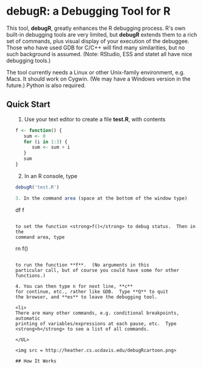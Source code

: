 
# debugR:  a Debugging Tool for R

This tool, **debugR**, 
greatly enhances the R debugging process.  R's own
built-in debugging tools are very limited, but **debugR**
extends them to a rich set of commands, plus visual display of your
execution of the debuggee.  Those who have used GDB for C/C++ will find
many similarities, but no such background is assumed.  (Note:  RStudio,
ESS and statet all have nice debugging tools.)

The tool currently needs a Linux or other Unix-family environment, e.g. Macs. 
It should work on Cygwin.  (We may have a Windows version in the future.)
Python is also required.

## Quick Start

<UL>

1. Use your text editor to create a file <strong>test.R</strong>, with
contents
</p>

```R
f <- function() {
   sum <- 0
   for (i in 1:3) {
      sum <- sum + i
   }
   sum
}
```

2. In an R console, type

```R
debugR('test.R')

3. In the command area (space at the bottom of the window type)

```
df f
```

to set the function <strong>f()</strong> to debug status.  Then in the
command area, type

```
rn f()
```

to run the function **f**.  (No arguments in this
particular call, but of course you could have some for other functions.)

4. You can then type n for next line, **c**
for continue, etc., rather like GDB.  Type **Q** to quit
the browser, and **es** to leave the debugging tool.

<li> 
There are many other commands, e.g. conditional breakpoints, automatic
printing of variables/expressions at each pause, etc.  Type
<strong>h</strong> to see a list of all commands.

</UL>

<img src = http://heather.cs.ucdavis.edu/debugRcartoon.png>

## How It Works
